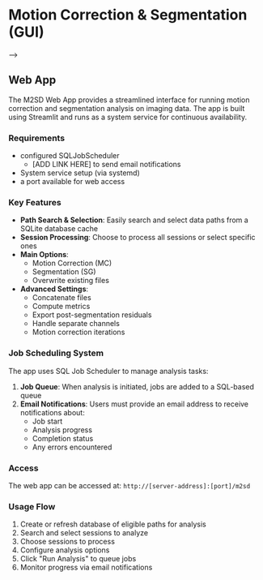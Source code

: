 # Motion Correction & Segmentation (GUI)


<!-- ### Desktop App

<!-- ![MOCO GUI](../images/mocogui.png) --> -->

## Web App

The M2SD Web App provides a streamlined interface for running motion correction and segmentation analysis on imaging data. The app is built using Streamlit and runs as a system service for continuous availability.

### Requirements

- configured SQLJobScheduler
    - [ADD LINK HERE] to send email notifications
- System service setup (via systemd)
- a port available for web access


### Key Features

- **Path Search & Selection**: Easily search and select data paths from a SQLite database cache
- **Session Processing**: Choose to process all sessions or select specific ones
- **Main Options**:
  - Motion Correction (MC)
  - Segmentation (SG)
  - Overwrite existing files
- **Advanced Settings**:
  - Concatenate files
  - Compute metrics
  - Export post-segmentation residuals
  - Handle separate channels
  - Motion correction iterations

### Job Scheduling System

The app uses SQL Job Scheduler to manage analysis tasks:

1. **Job Queue**: When analysis is initiated, jobs are added to a SQL-based queue
2. **Email Notifications**: Users must provide an email address to receive notifications about:
   - Job start
   - Analysis progress
   - Completion status
   - Any errors encountered

### Access

The web app can be accessed at: `http://[server-address]:[port]/m2sd`

### Usage Flow

1. Create or refresh database of eligible paths for analysis
2. Search and select sessions to analyze
3. Choose sessions to process
4. Configure analysis options
5. Click "Run Analysis" to queue jobs
6. Monitor progress via email notifications
